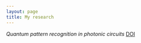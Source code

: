 ```yaml
---
layout: page
title: My research
---
```


_Quantum pattern recognition in photonic circuits_ [DOI](https://doi.org/10.1088/2058-9565/ac3460)
